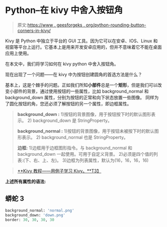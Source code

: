 # Python–在 kivy 中舍入按钮角

> 原文:[https://www . geesforgeks . org/python-rounding-button-corners-in-kivy/](https://www.geeksforgeeks.org/python-rounding-button-corners-in-kivy/)

Kivy 是 Python 中独立于平台的 GUI 工具。因为它可以在安卓、IOS、Linux 和视窗等平台上运行。它基本上是用来开发安卓应用的，但并不意味着它不能在桌面应用上使用。

在本文中，我们将学习如何在 kivy python 中舍入按钮角。

现在出现了一个问题——在 kivy 中为按钮创建圆角的首选方法是什么？

基本上，这是个棘手的问题。正如我们所知**小部件**总是一个**矩形**，但是我们可以改变小部件的背景，通过使用按钮的一些属性，比如 background_normal 和 background_down 属性，分别为按钮的正常和向下状态放置一些图像。
同样为了圆化按钮的角，您还必须了解按钮的另一个属性，即边框属性。

> **background_down :**
> 1)按钮的背景图像，用于按钮按下时的默认图形表示。
> 2) background_down 是 StringProperty。
> 
> **background_normal :**
> 1)按钮的背景图像，用于按钮未被按下时的默认图形表示。
> 2) background_normal 也是 StringProperty。
> 
> **边框:**
> 1)边框用于边框图形指令。与 background_normal 和 background_down 一起使用。可用于自定义背景。
> 2)必须是四个值的列表:(下、右、上、左)。
> 3)边框为列表属性，默认为(16，16，16，16)

> [**Kivy 教程——用例子学习 Kivy。**T3】](https://www.geeksforgeeks.org/kivy-tutorial/)

**上述所有属性的语法:**

## 蟒蛇 3

```py
background_normal: 'normal.png'
background_down: 'down.png'
border: 30, 30, 30, 30
```